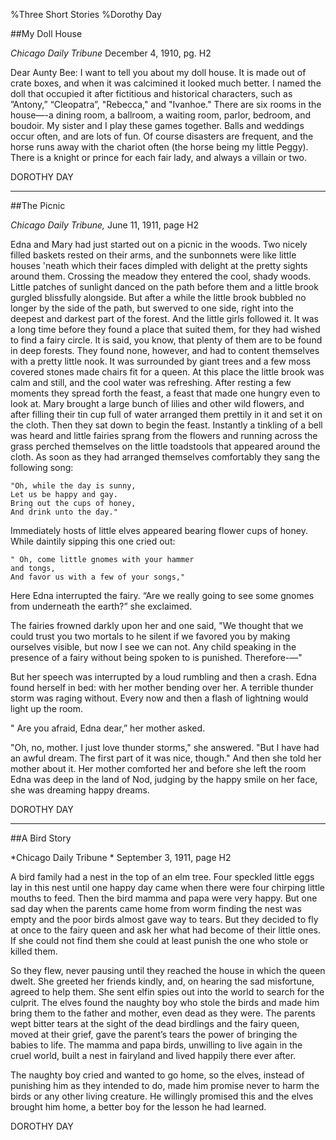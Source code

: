 %Three Short Stories 
%Dorothy Day
##My Doll House*Chicago Daily Tribune*  December 4, 1910, pg. H2Dear Aunty Bee: I want to tell you about my doll house. It is made out of crate boxes, and when it was calcimined it looked much better. I named the doll that occupied it after fictitious and historical characters, such as ”Antony,” “Cleopatra”, "Rebecca," and "Ivanhoe." There are six rooms in the house—-a dining room, a ballroom, a waiting room, parlor, bedroom, and boudoir. My sister and I play these games together. Balls and weddings occur often, and are lots of fun. Of course disasters are frequent, and the horse runs away with the chariot often (the horse being my little Peggy). There is a knight or prince for each fair lady, and always a villain or two.DOROTHY DAY***
##The Picnic*Chicago Daily Tribune,* June 11, 1911, page H2Edna and Mary had just started out on a picnic in the woods. Two nicely filled baskets rested on their arms, and the sunbonnets were like little houses 'neath which their faces dimpled with delight at the pretty sights around them. Crossing the meadow they entered the cool, shady woods. Little patches of sunlight danced on the path before them and a little brook gurgled blissfully alongside. But after a while the little brook bubbled no longer by the side of the path, but swerved to one side, right into the deepest and darkest part of the forest. And the little girls followed it. It was a long time before they found a place that suited them, for they had wished to find a fairy circle. It is said, you know, that plenty of them are to be found in deep forests. They found none, however, and had to content themselves with a pretty little nook. It was surrounded by giant trees and a few moss covered stones made chairs fit for a queen.  At this place the little brook was calm and still, and the cool water was refreshing. After resting a few moments they spread forth the feast, a feast that made one hungry even to look at. Mary brought a large bunch of lilies and other wild flowers, and after filling their tin cup full of water arranged them prettily in it and set it on the cloth.   Then they sat down to begin the feast.   Instantly a tinkling of a bell was heard and little fairies sprang from the flowers and running across the grass perched themselves on the little toadstools that appeared around the cloth. As soon as they had arranged themselves comfortably they sang the following song:	"Oh, while the day is sunny,	Let us be happy and gay.	Bring out the cups of honey,	And drink unto the day."Immediately hosts of little elves appeared bearing flower cups of honey. While daintily sipping this one cried out:	" Oh, come little gnomes with your hammer	and tongs,	And favor us with a few of your songs,"Here Edna interrupted the fairy. “Are we really going to see some gnomes from underneath the earth?” she exclaimed.The fairies frowned darkly upon her and one said, "We thought that we could trust you two mortals to he silent if we favored you by making ourselves visible, but now I see we can not. Any child speaking in the presence of a fairy without being spoken to is punished.   Therefore-—"But her speech was interrupted by a loud rumbling and then a crash. Edna found herself in bed: with her mother bending over her. A terrible thunder storm was raging without. Every now and then a flash of lightning would light up the room." Are you afraid, Edna dear,” her mother asked.              "Oh, no, mother. I just love thunder storms," she answered. "But I have had an awful dream. The first part of it was nice, though." And then she told her mother about it. Her mother comforted her and before she left the room Edna was deep in the land of Nod, judging by the happy smile on her face, she was dreaming happy dreams.DOROTHY DAY***
##A Bird Story*Chicago Daily Tribune * September 3, 1911, page H2A bird family had a nest in the top of an elm tree. Four speckled little eggs lay in this nest until one happy day came when there were four chirping little mouths to feed. Then the bird mamma and papa were very happy. But one sad day when the parents came home from worm finding the nest was empty and the poor birds almost gave way to tears. But they decided to fly at once to the fairy queen and ask her what had become of their little ones. If she could not find them she could at least punish the one who stole or killed them.So they flew, never pausing until they reached the house in which the queen dwelt. She greeted her friends kindly, and, on hearing the sad misfortune, agreed to help them. She sent elfin spies out into the world to search for the culprit. The elves found the naughty boy who stole the birds and made him bring them to the father and mother, even dead as they were. The parents wept bitter tears at the sight of the dead birdlings and the fairy queen, moved at their grief, gave the parent’s tears the power of bringing the babies to life. The mamma and papa birds, unwilling to live again in the cruel world, built a nest in fairyland and lived happily there ever after.The naughty boy cried and wanted to go home, so the elves, instead of punishing him as they intended to do, made him promise never to harm the birds or any other living creature. He willingly promised this and the elves brought him home, a better boy for the lesson he had learned.DOROTHY DAY          
